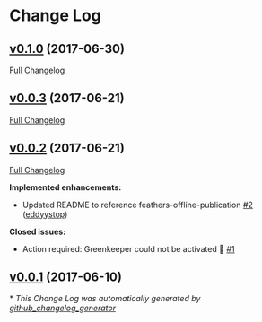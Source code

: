 # Change Log

## [v0.1.0](https://github.com/feathersjs/feathers-offline-realtime/tree/v0.1.0) (2017-06-30)
[Full Changelog](https://github.com/feathersjs/feathers-offline-realtime/compare/v0.0.3...v0.1.0)

## [v0.0.3](https://github.com/feathersjs/feathers-offline-realtime/tree/v0.0.3) (2017-06-21)
[Full Changelog](https://github.com/feathersjs/feathers-offline-realtime/compare/v0.0.2...v0.0.3)

## [v0.0.2](https://github.com/feathersjs/feathers-offline-realtime/tree/v0.0.2) (2017-06-21)
[Full Changelog](https://github.com/feathersjs/feathers-offline-realtime/compare/v0.0.1...v0.0.2)

**Implemented enhancements:**

- Updated README to reference feathers-offline-publication [\#2](https://github.com/feathersjs/feathers-offline-realtime/pull/2) ([eddyystop](https://github.com/eddyystop))

**Closed issues:**

- Action required: Greenkeeper could not be activated 🚨 [\#1](https://github.com/feathersjs/feathers-offline-realtime/issues/1)

## [v0.0.1](https://github.com/feathersjs/feathers-offline-realtime/tree/v0.0.1) (2017-06-10)


\* *This Change Log was automatically generated by [github_changelog_generator](https://github.com/skywinder/Github-Changelog-Generator)*